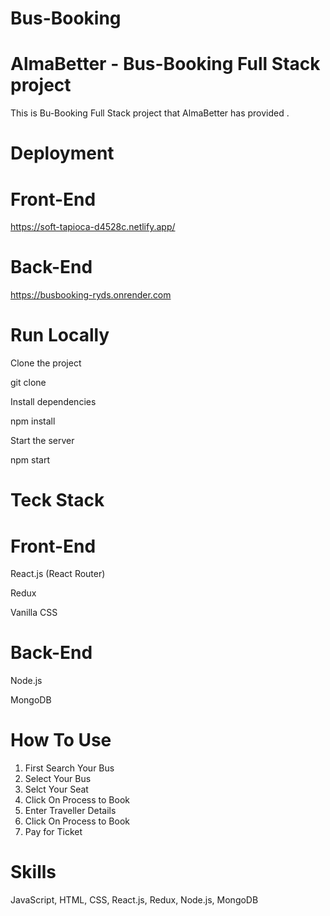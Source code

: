 # Bus-Booking

# AlmaBetter - Bus-Booking Full Stack project

This is Bu-Booking Full Stack project that AlmaBetter has provided .

# Deployment

# Front-End

https://soft-tapioca-d4528c.netlify.app/

# Back-End

https://busbooking-ryds.onrender.com

# Run Locally

Clone the project

git clone

Install dependencies

npm install

Start the server

npm start

# Teck Stack

# Front-End

React.js (React Router)

Redux

Vanilla CSS

# Back-End

Node.js

MongoDB

# How To Use

1. First Search Your Bus
2. Select Your Bus
3. Selct Your Seat
4. Click On Process to Book
5. Enter Traveller Details
6. Click On Process to Book
7. Pay for Ticket

# Skills

JavaScript, HTML, CSS, React.js, Redux, Node.js, MongoDB
